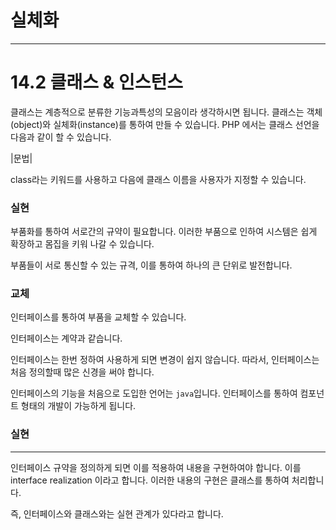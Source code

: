 # 실체화
---


# 14.2 클래스 & 인스턴스
클래스는 계층적으로 분류한 기능과특성의 모음이라 생각하시면 됩니다. 클래스는 객체(object)와 실체화(instance)를 통하여 만들 수 있습니다.
PHP 에서는 클래스 선언을 다음과 같이 할 수 있습니다.

|문법|

class라는 키워드를 사용하고 다음에 클래스 이름을 사용자가 지정할 수 있습니다. 

### 실현

부품화를 통하여 서로간의 규약이 필요합니다.
이러한 부품으로 인하여 시스템은 쉽게 확장하고 몸집을 키워 나갈 수 있습니다.

부품들이 서로 통신할 수 있는 규격, 이를 통하여 하나의 큰 단위로 발전합니다.

### 교체
인터페이스를 통하여 부품을 교체할 수 있습니다.

인터페이스는 계약과 같습니다.

인터페이스는 한번 정하여 사용하게 되면 변경이 쉽지 않습니다. 따라서, 인터페이스는 처음 정의할때 많은 신경을 써야 합니다.



인터페이스의 기능을 처음으로 도입한 언어는 `java`입니다.
인터페이스를 통하여 컴포넌트 형태의 개발이 가능하게 됩니다.



### 실현
---
인터페이스 규약을 정의하게 되면 이를 적용하여 내용을 구현하여야 합니다.
이를 interface realization 이라고 합니다. 이러한 내용의 구현은 클래스를 통하여 처리합니다.

즉, 인터페이스와 클래스와는 실현 관계가 있다라고 합니다.